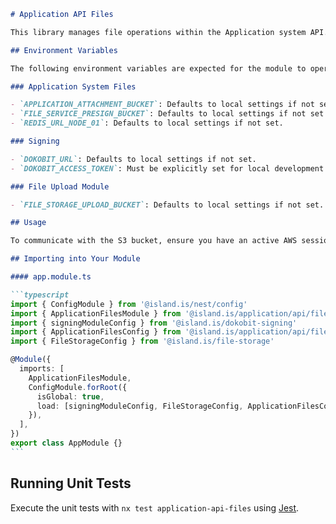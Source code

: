 ````markdown
# Application API Files

This library manages file operations within the Application system API.

## Environment Variables

The following environment variables are expected for the module to operate correctly:

### Application System Files

- `APPLICATION_ATTACHMENT_BUCKET`: Defaults to local settings if not set.
- `FILE_SERVICE_PRESIGN_BUCKET`: Defaults to local settings if not set.
- `REDIS_URL_NODE_01`: Defaults to local settings if not set.

### Signing

- `DOKOBIT_URL`: Defaults to local settings if not set.
- `DOKOBIT_ACCESS_TOKEN`: Must be explicitly set for local development.

### File Upload Module

- `FILE_STORAGE_UPLOAD_BUCKET`: Defaults to local settings if not set.

## Usage

To communicate with the S3 bucket, ensure you have an active AWS session connected to the development cluster.

## Importing into Your Module

#### app.module.ts

```typescript
import { ConfigModule } from '@island.is/nest/config'
import { ApplicationFilesModule } from '@island.is/application/api/files'
import { signingModuleConfig } from '@island.is/dokobit-signing'
import { ApplicationFilesConfig } from '@island.is/application/api/files'
import { FileStorageConfig } from '@island.is/file-storage'

@Module({
  imports: [
    ApplicationFilesModule,
    ConfigModule.forRoot({
      isGlobal: true,
      load: [signingModuleConfig, FileStorageConfig, ApplicationFilesConfig],
    }),
  ],
})
export class AppModule {}
```
````

## Running Unit Tests

Execute the unit tests with `nx test application-api-files` using [Jest](https://jestjs.io).

```

```
